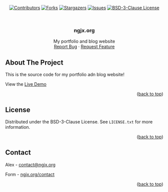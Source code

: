 <a name="readme-top"></a>



<!-- PROJECT SHIELDS -->
<div align="center">

  <a href="[contributors-url]">[![Contributors][contributors-shield]][contributors-url]</a>
  <a href="[forks-url]">[![Forks][forks-shield]][forks-url]</a>
  <a href="[stars-url]">[![Stargazers][stars-shield]][stars-url]</a>
  <a href="[issues-url]">[![Issues][issues-shield]][issues-url]</a>
  <a href="[license-url]">[![BSD-3-Clause License][license-shield]][license-url]</a>

</div>

<!-- PROJECT LOGO -->
<br />
<div align="center">
  <h3 align="center">ngjx.org</h3>

  <p align="center">
    My portfolio and blog website
    <br />
    <a href="https://github.com/caffeine-addictt/portfolio/issues">Report Bug</a>
    ·
    <a href="https://github.com/caffeine-addictt/portfolio/issues">Request Feature</a>
  </p>
</div>



<!-- ABOUT THE PROJECT -->
## About The Project
This is the source code for my portfolio adn blog website!

View the [Live Demo](https://ngjx.org)

<p align="right">(<a href="#readme-top">back to top</a>)</p>



<!-- LICENSE -->
## License

Distributed under the BSD-3-Clause License. See `LICENSE.txt` for more information.

<p align="right">(<a href="#readme-top">back to top</a>)</p>



<!-- CONTACT -->
## Contact

Alex - [contact@ngjx.org](mailto:contact@ngjx.org)

Form - [ngjx.org/contact](https://ngjx.org/contact)

<p align="right">(<a href="#readme-top">back to top</a>)</p>





<!-- MARKDOWN LINKS & IMAGES -->
<!-- https://www.markdownguide.org/basic-syntax/#reference-style-links -->
[contributors-shield]: https://img.shields.io/github/contributors/caffeine-addictt/portfolio.svg?style=for-the-badge
[contributors-url]: https://github.com/caffeine-addictt/portfolio/graphs/contributors
[forks-shield]: https://img.shields.io/github/forks/caffeine-addictt/portfolio.svg?style=for-the-badge
[forks-url]: https://github.com/caffeine-addictt/portfolio/network/members
[stars-shield]: https://img.shields.io/github/stars/caffeine-addictt/portfolio.svg?style=for-the-badge
[stars-url]: https://github.com/caffeine-addictt/portfolio/stargazers
[issues-shield]: https://img.shields.io/github/issues/caffeine-addictt/portfolio.svg?style=for-the-badge
[issues-url]: https://github.com/caffeine-addictt/portfolio/issues
[license-shield]: https://img.shields.io/github/license/caffeine-addictt/portfolio.svg?style=for-the-badge
[license-url]: https://github.com/caffeine-addictt/portfolio/blob/master/LICENSE.txt
